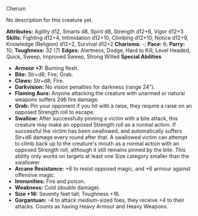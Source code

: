 Cherum

No description for this creature yet.

**Attributes:** Agility d12, Smarts d8, Spirit d8, Strength d12+6, Vigor
d12+3
**Skills:** Fighting d12+4, Intimidation d12+10, Climbing d12+10, Notice
d12+9, Knowledge (Religion) d12+2, Survival d12+2
**Charisma:** -; **Pace:** 6; **Parry:** 10; **Toughness:** 32 (7)
**Edges:** Alertness, Dodge, Hard to Kill, Level Headed, Quick, Sweep,
Improved Sweep, Strong Willed
**Special Abilities**
- **Armour +7:** Burning flesh.
- **Bite:** Str+d8; Fire; Grab.
- **Claws:** Str+d8; Fire.
- **Darkvision:** No vision penalties for darkness (range 24").
- **Flaming Aura:** Anyone attacking the creature with unarmed or
natural weapons suffers 2d6 fire damage.
- **Grab:** Pin your opponent if you hit with a raise, they require a
raise on an opposed Strength roll to escape.
- **Swallow:** After successfully pinning a victim with a bite attack,
this creature may make an opposed Strength roll as a normal action. If
successful the victim has been swallowed, and automatically suffers
Str+d6 damage every round after that. A swallowed victim can attempt to
climb back up to the creature's mouth as a normal action with an
opposed Strength roll, although it still remains pinned by the bite.
This ability only works on targets at least one Size category smaller
than the swallower.
- **Arcane Resistance:** +6 to resist opposed magic, and +6 armour
against offensive magic.
- **Immunities:** Fire and poison.
- **Weakness:** Cold (double damage).
- **Size +16:** Seventy feet tall; Toughness +16.
- **Gargantuan:** -4 to attack medium-sized foes, they receive +4 to
their attacks. Counts as having Heavy Armour and Heavy Weapons.

